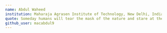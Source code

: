 ```yaml
---
name: Abdul Waheed
institution: Maharaja Agrasen Institute of Technology, New Delhi, India.
quote: Someday humans will tear the mask of the nature and stare at the face of the God.
github_user: macabdul9
---
```

